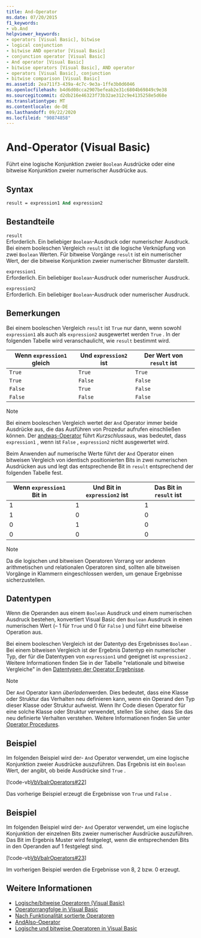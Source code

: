 ```yaml
---
title: And-Operator
ms.date: 07/20/2015
f1_keywords:
- vb.And
helpviewer_keywords:
- operators [Visual Basic], bitwise
- logical conjunction
- bitwise AND operator [Visual Basic]
- conjunction operator [Visual Basic]
- And operator [Visual Basic]
- bitwise operators [Visual Basic], AND operator
- operators [Visual Basic], conjunction
- bitwise comparison [Visual Basic]
ms.assetid: 2ea711f3-439a-4c7c-9e3a-1ffe3b0d6046
ms.openlocfilehash: b4d6d08cca2907befeab2e31c6804b69849c9e38
ms.sourcegitcommit: d2db216e46323f73b32ae312c9e4135258e5d68e
ms.translationtype: MT
ms.contentlocale: de-DE
ms.lasthandoff: 09/22/2020
ms.locfileid: "90874858"
---
```

# <a name="and-operator-visual-basic"></a>And-Operator (Visual Basic)

Führt eine logische Konjunktion zweier `Boolean` Ausdrücke oder eine bitweise Konjunktion zweier numerischer Ausdrücke aus.  
  
## <a name="syntax"></a>Syntax  
  
```vb  
result = expression1 And expression2  
```  
  
## <a name="parts"></a>Bestandteile  

 `result`  
 Erforderlich. Ein beliebiger `Boolean`-Ausdruck oder numerischer Ausdruck. Bei einem booleschen Vergleich `result` ist die logische Verknüpfung von zwei `Boolean` Werten. Für bitweise Vorgänge `result` ist ein numerischer Wert, der die bitweise Konjunktion zweier numerischer Bitmuster darstellt.  
  
 `expression1`  
 Erforderlich. Ein beliebiger `Boolean`-Ausdruck oder numerischer Ausdruck.  
  
 `expression2`  
 Erforderlich. Ein beliebiger `Boolean`-Ausdruck oder numerischer Ausdruck.  
  
## <a name="remarks"></a>Bemerkungen  

 Bei einem booleschen Vergleich `result` ist `True` nur dann, wenn sowohl `expression1` als auch als `expression2` ausgewertet werden `True` . In der folgenden Tabelle wird veranschaulicht, wie `result` bestimmt wird.  
  
|Wenn `expression1` gleich |Und `expression2` ist|Der Wert von `result` ist|  
|-------------------------|--------------------------|------------------------------|  
|`True`|`True`|`True`|  
|`True`|`False`|`False`|  
|`False`|`True`|`False`|  
|`False`|`False`|`False`|  
  
> [!NOTE]
> Bei einem booleschen Vergleich wertet der `And` Operator immer beide Ausdrücke aus, die das Ausführen von Prozedur aufrufen einschließen können. Der [andwas-Operator](andalso-operator.md) führt *Kurzschluss*aus, was bedeutet, dass `expression1` , wenn ist `False` , `expression2` nicht ausgewertet wird.  
  
 Beim Anwenden auf numerische Werte führt der `And` Operator einen bitweisen Vergleich von identisch positionierten Bits in zwei numerischen Ausdrücken aus und legt das entsprechende Bit in `result` entsprechend der folgenden Tabelle fest.  
  
|Wenn `expression1` Bit in|Und Bit in `expression2` ist|Das Bit in `result` ist|  
|--------------------------------|---------------------------------|----------------------------|  
|1|1|1|  
|1|0|0|  
|0|1|0|  
|0|0|0|  
  
> [!NOTE]
> Da die logischen und bitweisen Operatoren Vorrang vor anderen arithmetischen und relationalen Operatoren sind, sollten alle bitweisen Vorgänge in Klammern eingeschlossen werden, um genaue Ergebnisse sicherzustellen.  
  
## <a name="data-types"></a>Datentypen  

 Wenn die Operanden aus einem `Boolean` Ausdruck und einem numerischen Ausdruck bestehen, konvertiert Visual Basic den `Boolean` Ausdruck in einen numerischen Wert (– 1 für `True` und 0 für `False` ) und führt eine bitweise Operation aus.  
  
 Bei einem booleschen Vergleich ist der Datentyp des Ergebnisses `Boolean` . Bei einem bitweisen Vergleich ist der Ergebnis Datentyp ein numerischer Typ, der für die Datentypen von `expression1` und geeignet ist `expression2` . Weitere Informationen finden Sie in der Tabelle "relationale und bitweise Vergleiche" in den [Datentypen der Operator Ergebnisse](data-types-of-operator-results.md).  
  
> [!NOTE]
> Der `And` Operator kann *überladen*werden. Dies bedeutet, dass eine Klasse oder Struktur das Verhalten neu definieren kann, wenn ein Operand den Typ dieser Klasse oder Struktur aufweist. Wenn Ihr Code diesen Operator für eine solche Klasse oder Struktur verwendet, stellen Sie sicher, dass Sie das neu definierte Verhalten verstehen. Weitere Informationen finden Sie unter [Operator Procedures](../../programming-guide/language-features/procedures/operator-procedures.md).  
  
## <a name="example"></a>Beispiel  

 Im folgenden Beispiel wird der- `And` Operator verwendet, um eine logische Konjunktion zweier Ausdrücke auszuführen. Das Ergebnis ist ein `Boolean` Wert, der angibt, ob beide Ausdrücke sind `True` .  
  
 [!code-vb[VbVbalrOperators#22](~/samples/snippets/visualbasic/VS_Snippets_VBCSharp/VbVbalrOperators/VB/Class1.vb#22)]  
  
 Das vorherige Beispiel erzeugt die Ergebnisse von `True` und `False` .  
  
## <a name="example"></a>Beispiel  

 Im folgenden Beispiel wird der- `And` Operator verwendet, um eine logische Konjunktion der einzelnen Bits zweier numerischer Ausdrücke auszuführen. Das Bit im Ergebnis Muster wird festgelegt, wenn die entsprechenden Bits in den Operanden auf 1 festgelegt sind.  
  
 [!code-vb[VbVbalrOperators#23](~/samples/snippets/visualbasic/VS_Snippets_VBCSharp/VbVbalrOperators/VB/Class1.vb#23)]  
  
 Im vorherigen Beispiel werden die Ergebnisse von 8, 2 bzw. 0 erzeugt.  
  
## <a name="see-also"></a>Weitere Informationen

- [Logische/bitweise Operatoren (Visual Basic)](logical-bitwise-operators.md)
- [Operatorrangfolge in Visual Basic](operator-precedence.md)
- [Nach Funktionalität sortierte Operatoren](operators-listed-by-functionality.md)
- [AndAlso-Operator](andalso-operator.md)
- [Logische und bitweise Operatoren in Visual Basic](../../programming-guide/language-features/operators-and-expressions/logical-and-bitwise-operators.md)
